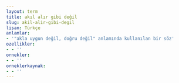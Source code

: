```yaml
---
layout: term
title: akıl alır gibi değil
slug: akil-alir-gibi-degil
lisan: Türkçe
anlamlar:
- '"akla uygun değil, doğru değil" anlamında kullanılan bir söz'
ozellikler:
- - ''
ornekler:
- - ''
orneklerkaynak:
- - ''
---
```

